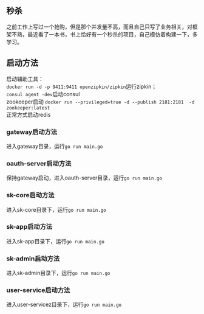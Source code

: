 ## 秒杀

之前工作上写过一个抢购，但是那个并发量不高，而且自己只写了业务相关，对框架不熟，最近看了一本书，书上恰好有一个秒杀的项目，自己模仿着构建一下，多学习。

## 启动方法

启动辅助工具：  
```docker run -d -p 9411:9411 openzipkin/zipkin```运行zipkin；  
```consul agent -dev```启动consul   
zookeeper启动 ```docker run --privileged=true -d --publish 2181:2181  -d zookeeper:latest```   
正常方式启动redis   

### gateway启动方法
进入gateway目录，运行```go run main.go```

### oauth-server启动方法
保持gateway启动，进入oauth-server目录，运行```go run main.go```


### sk-core启动方法
进入sk-core目录下，运行```go run main.go```

### sk-app启动方法
进入sk-app目录下，运行```go run main.go```

### sk-admin启动方法
进入sk-admin目录下，运行```go run main.go```

### user-service启动方法
进入user-servicez目录下，运行```go run main.go```
